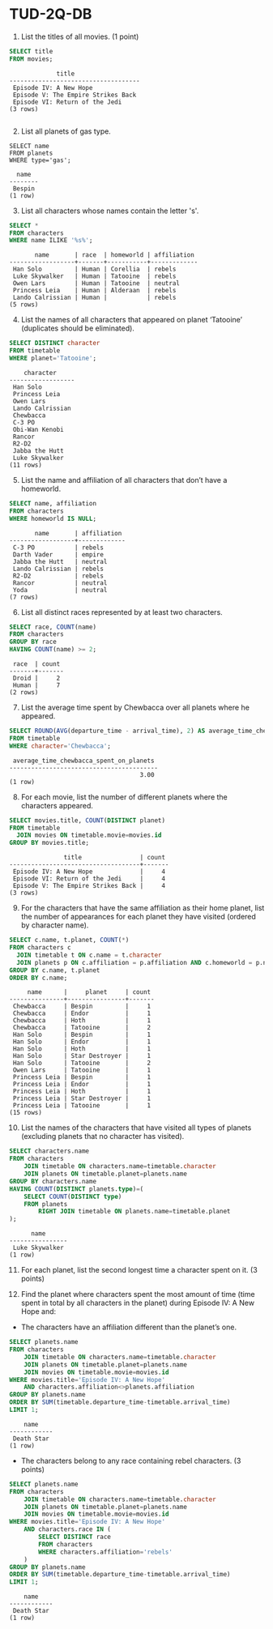 # TUD-2Q-DB

1. List the titles of all movies. (1 point)
  

  ```sql
  SELECT title 
  FROM movies;
  ```
  ```
               title                
  ------------------------------------
   Episode IV: A New Hope
   Episode V: The Empire Strikes Back
   Episode VI: Return of the Jedi
  (3 rows)

  
  ```

2. List all planets of gas type.
```
SELECT name
FROM planets
WHERE type='gas';
```
```
  name  
--------
 Bespin
(1 row)
```
3. List all characters whose names contain the letter 's'.
  ```sql
  SELECT *
  FROM characters
  WHERE name ILIKE '%s%';
  ```
  
  ```
         name       | race  | homeworld | affiliation 
  ------------------+-------+-----------+-------------
   Han Solo         | Human | Corellia  | rebels
   Luke Skywalker   | Human | Tatooine  | rebels
   Owen Lars        | Human | Tatooine  | neutral
   Princess Leia    | Human | Alderaan  | rebels
   Lando Calrissian | Human |           | rebels
  (5 rows)
  ```

4. List the names of all characters that appeared on planet ‘Tatooine’ (duplicates should be eliminated).
```sql
SELECT DISTINCT character
FROM timetable
WHERE planet='Tatooine';
```
```
    character     
------------------
 Han Solo
 Princess Leia
 Owen Lars
 Lando Calrissian
 Chewbacca
 C-3 PO
 Obi-Wan Kenobi
 Rancor
 R2-D2
 Jabba the Hutt
 Luke Skywalker
(11 rows)
```
5. List the name and affiliation of all characters that don’t have a homeworld.
  ```sql
  SELECT name, affiliation
  FROM characters
  WHERE homeworld IS NULL;
  ```
  
  ```
         name       | affiliation 
  ------------------+-------------
   C-3 PO           | rebels
   Darth Vader      | empire
   Jabba the Hutt   | neutral
   Lando Calrissian | rebels
   R2-D2            | rebels
   Rancor           | neutral
   Yoda             | neutral
  (7 rows)
  ```

6. List all distinct races represented by at least two characters. 
```sql
SELECT race, COUNT(name)
FROM characters
GROUP BY race 
HAVING COUNT(name) >= 2;
```
```
 race  | count 
-------+-------
 Droid |     2
 Human |     7
(2 rows)
```
7. List the average time spent by Chewbacca over all planets where he appeared.
```sql
SELECT ROUND(AVG(departure_time - arrival_time), 2) AS average_time_chewbacca_spent_on_planets 
FROM timetable 
WHERE character='Chewbacca';
```
```
 average_time_chewbacca_spent_on_planets 
-----------------------------------------
                                    3.00
(1 row)
```

8. For each movie, list the number of different planets where the characters appeared. 
```sql
SELECT movies.title, COUNT(DISTINCT planet)
FROM timetable
  JOIN movies ON timetable.movie=movies.id
GROUP BY movies.title;
```
```
               title                | count 
------------------------------------+-------
 Episode IV: A New Hope             |     4
 Episode VI: Return of the Jedi     |     4
 Episode V: The Empire Strikes Back |     4
(3 rows)
```
9. For the characters that have the same affiliation as their home planet, list the number of appearances for each planet they have visited (ordered by character name). 
```sql
SELECT c.name, t.planet, COUNT(*)
FROM characters c
  JOIN timetable t ON c.name = t.character
  JOIN planets p ON c.affiliation = p.affiliation AND c.homeworld = p.name
GROUP BY c.name, t.planet
ORDER BY c.name;
```
```
     name      |     planet     | count 
---------------+----------------+-------
 Chewbacca     | Bespin         |     1
 Chewbacca     | Endor          |     1
 Chewbacca     | Hoth           |     1
 Chewbacca     | Tatooine       |     2
 Han Solo      | Bespin         |     1
 Han Solo      | Endor          |     1
 Han Solo      | Hoth           |     1
 Han Solo      | Star Destroyer |     1
 Han Solo      | Tatooine       |     2
 Owen Lars     | Tatooine       |     1
 Princess Leia | Bespin         |     1
 Princess Leia | Endor          |     1
 Princess Leia | Hoth           |     1
 Princess Leia | Star Destroyer |     1
 Princess Leia | Tatooine       |     1
(15 rows)
```

10. List the names of the characters that have visited all types of planets (excluding planets that no character has visited).
```sql
SELECT characters.name
FROM characters
    JOIN timetable ON characters.name=timetable.character
    JOIN planets ON timetable.planet=planets.name
GROUP BY characters.name
HAVING COUNT(DISTINCT planets.type)=(
    SELECT COUNT(DISTINCT type)
    FROM planets
        RIGHT JOIN timetable ON planets.name=timetable.planet
);
```
```
      name      
----------------
 Luke Skywalker
(1 row)
```

11. For each planet, list the second longest time a character spent on it. (3 points)



12. Find the planet where characters spent the most amount of time (time spent in total by all characters in the planet) during Episode IV: A New Hope and:

- The characters have an affiliation different than the planet’s one.
```sql
SELECT planets.name
FROM characters
    JOIN timetable ON characters.name=timetable.character
    JOIN planets ON timetable.planet=planets.name
    JOIN movies ON timetable.movie=movies.id
WHERE movies.title='Episode IV: A New Hope'
    AND characters.affiliation<>planets.affiliation
GROUP BY planets.name
ORDER BY SUM(timetable.departure_time-timetable.arrival_time)
LIMIT 1;
```
```
    name    
------------
 Death Star
(1 row)
```

- The characters belong to any race containing rebel characters. (3 points)
```sql
SELECT planets.name
FROM characters
    JOIN timetable ON characters.name=timetable.character
    JOIN planets ON timetable.planet=planets.name
    JOIN movies ON timetable.movie=movies.id
WHERE movies.title='Episode IV: A New Hope'
    AND characters.race IN (
        SELECT DISTINCT race
        FROM characters
        WHERE characters.affiliation='rebels'
    )
GROUP BY planets.name
ORDER BY SUM(timetable.departure_time-timetable.arrival_time)
LIMIT 1;
```
```
    name    
------------
 Death Star
(1 row)
```
